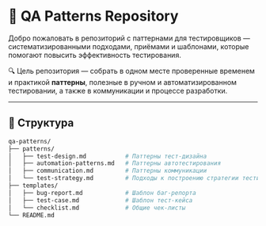 # 🧩 QA Patterns Repository

Добро пожаловать в репозиторий с паттернами для тестировщиков — систематизированными подходами, приёмами и шаблонами, которые помогают повысить эффективность тестирования.

🔍 Цель репозитория — собрать в одном месте проверенные временем и практикой **паттерны**, полезные в ручном и автоматизированном тестировании, а также в коммуникации и процессе разработки.

---

## 📂 Структура

```bash
qa-patterns/
├── patterns/
│   ├── test-design.md           # Паттерны тест-дизайна
│   ├── automation-patterns.md   # Паттерны автотестирования
│   ├── communication.md         # Паттерны коммуникации
│   └── test-strategy.md         # Подходы к построению стратегии тестирования
├── templates/
│   ├── bug-report.md            # Шаблон баг-репорта
│   ├── test-case.md             # Шаблон тест-кейса
│   └── checklist.md             # Общие чек-листы
└── README.md
